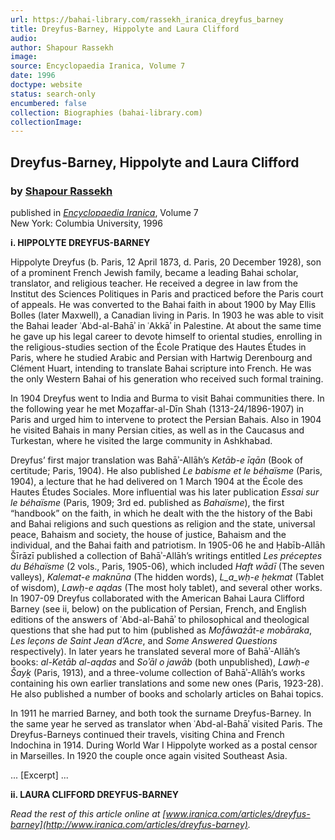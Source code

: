 ```yaml
---
url: https://bahai-library.com/rassekh_iranica_dreyfus_barney
title: Dreyfus-Barney, Hippolyte and Laura Clifford
audio: 
author: Shapour Rassekh
image: 
source: Encyclopaedia Iranica, Volume 7
date: 1996
doctype: website
status: search-only
encumbered: false
collection: Biographies (bahai-library.com)
collectionImage: 
---
```



## Dreyfus-Barney, Hippolyte and Laura Clifford

### by [Shapour Rassekh](https://bahai-library.com/author/Shapour+Rassekh)

published in [_Encyclopaedia Iranica_](https://bahai-library.com/series/Encyclopaedia%20Iranica), Volume 7  
New York: Columbia University, 1996


**i. HIPPOLYTE DREYFUS-BARNEY**

Hippolyte Dreyfus (b. Paris, 12 April 1873, d. Paris, 20 December 1928), son of a prominent French Jewish family, became a leading Bahai scholar, translator, and religious teacher. He received a degree in law from the Institut des Sciences Politiques in Paris and practiced before the Paris court of appeals. He was converted to the Bahai faith in about 1900 by May Ellis Bolles (later Maxwell), a Canadian living in Paris. In 1903 he was able to visit the Bahai leader ʿAbd-al-Bahāʾ in ʿAkkāʾ in Palestine. At about the same time he gave up his legal career to devote himself to oriental studies, enrolling in the religious-studies section of the École Pratique des Hautes Études in Paris, where he studied Arabic and Persian with Hartwig Derenbourg and Clément Huart, intending to translate Bahai scripture into French. He was the only Western Bahai of his generation who received such formal training.

In 1904 Dreyfus went to India and Burma to visit Bahai communities there. In the following year he met Moẓaffar-al-Dīn Shah (1313-24/1896-1907) in Paris and urged him to intervene to protect the Persian Bahais. Also in 1904 he visited Bahais in many Persian cities, as well as in the Caucasus and Turkestan, where he visited the large community in Ashkhabad.

Dreyfus’ first major translation was Bahāʾ-Allāh’s _Ketāb-e īqān_ (Book of certitude; Paris, 1904). He also published _Le babisme et le béhaïsme_ (Paris, 1904), a lecture that he had delivered on 1 March 1904 at the École des Hautes Études Sociales. More influential was his later publication _Essai sur le béhaïsme_ (Paris, 1909; 3rd ed. published as _Bahaïsme_), the first “handbook” on the faith, in which he dealt with the the history of the Babi and Bahai religions and such questions as religion and the state, universal peace, Bahaism and society, the house of justice, Bahaism and the individual, and the Bahai faith and patriotism. In 1905-06 he and Ḥabīb-Allāh Šīrāzī published a collection of Bahāʾ-Allāh’s writings entitled _Les préceptes du Béhaïsme_ (2 vols., Paris, 1905-06), which included _Haft wādī_ (The seven valleys), _Kalemat-e maknūna_ (The hidden words), _L_a_wḥ-e ḥekmat_ (Tablet of wisdom), _Lawḥ-e aqdas_ (The most holy tablet), and several other works. In 1907-09 Dreyfus collaborated with the American Bahai Laura Clifford Barney (see ii, below) on the publication of Persian, French, and English editions of the answers of ʿAbd-al-Bahāʾ to philosophical and theological questions that she had put to him (published as _Mofāważāt-e mobāraka_, _Les leçons de Saint Jean d’Acre_, and _Some Answered Questions_ respectively). In later years he translated several more of Bahāʾ-Allāh’s books: _al-Ketāb al-aqdas_ and _Soʾāl o jawāb_ (both unpublished), _Lawḥ-e Šayḵ_ (Paris, 1913), and a three-volume collection of Bahāʾ-Allāh’s works containing his own earlier translations and some new ones (Paris, 1923-28). He also published a number of books and scholarly articles on Bahai topics.

In 1911 he married Barney, and both took the surname Dreyfus-Barney. In the same year he served as translator when ʿAbd-al-Bahāʾ visited Paris. The Dreyfus-Barneys continued their travels, visiting China and French Indochina in 1914. During World War I Hippolyte worked as a postal censor in Marseilles. In 1920 the couple once again visited Southeast Asia.

... \[Excerpt\] ...

**ii. LAURA CLIFFORD DREYFUS-BARNEY**

  
_Read the rest of this article online at [www.iranica.com/articles/dreyfus-barney](http://www.iranica.com/articles/dreyfus-barney)._